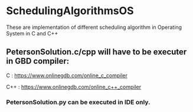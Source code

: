 # SchedulingAlgorithmsOS

These are implementation of different scheduling algorithm in Operating System in C and C++

## PetersonSolution.c/cpp will have to be executer in GBD compiler:

C :   https://www.onlinegdb.com/online_c_compiler

C++ : https://www.onlinegdb.com/online_c++_compiler

### PetersonSolution.py can be executed in IDE only.